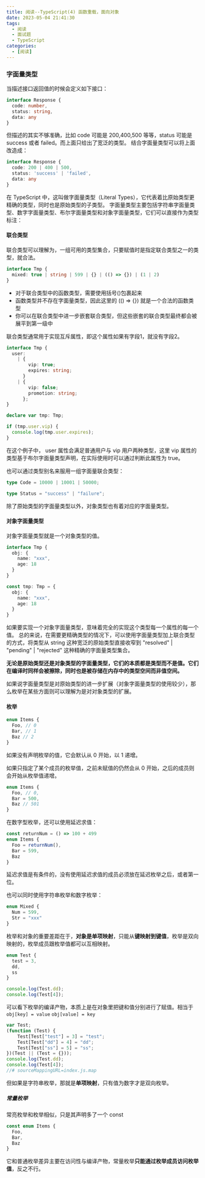 ```yaml
---
title: 阅读--TypeScript(4) 函数重载，面向对象
date: 2023-05-04 21:41:30
tags:
  - 阅读
  - 面试题
  - TypeScript
categories:
  - [阅读]
---
```


### 字面量类型
当描述接口返回值的时候会定义如下接口：
```ts
interface Response {
  code: number,
  status: string,
  data: any
}
```
但描述的其实不够准确，比如 code 可能是 200,400,500 等等，status 可能是 success 或者 failed。而上面只给出了宽泛的类型。
结合字面量类型可以将上面改造成：
```ts
interface Response {
  code: 200 | 400 | 500,
  status: 'success' | 'failed',
  data: any
}
```
在 TypeScript 中，这叫做字面量类型（Literal Types），它代表着比原始类型更精确的类型，同时也是原始类型的子类型。
字面量类型主要包括字符串字面量类型、数字字面量类型、布尔字面量类型和对象字面量类型，它们可以直接作为类型标注：

#### 联合类型
联合类型可以理解为，一组可用的类型集合，只要赋值时是指定联合类型之一的类型，就合法。
```ts
interface Tmp {
  mixed: true | string | 599 | {} | (() => {}) | (1 | 2)
}
```
- 对于联合类型中的函数类型，需要使用括号()包裹起来
- 函数类型并不存在字面量类型，因此这里的 (() => {}) 就是一个合法的函数类型
- 你可以在联合类型中进一步嵌套联合类型，但这些嵌套的联合类型最终都会被展平到第一级中

联合类型通常用于实现互斥属性，即这个属性如果有字段1，就没有字段2。
```ts
interface Tmp {
  user:
    | {
        vip: true;
        expires: string;
      }
    | {
        vip: false;
        promotion: string;
      };
}

declare var tmp: Tmp;

if (tmp.user.vip) {
  console.log(tmp.user.expires);
}
```
在这个例子中， user 属性会满足普通用户与 vip 用户两种类型，这里 vip 属性的类型基于布尔字面量类型声明，在实际使用时可以通过判断此属性为 true。

也可以通过类型别名来服用一组字面量联合类型：
```ts
type Code = 10000 | 10001 | 50000;

type Status = "success" | "failure";
```
除了原始类型的字面量类型以外，对象类型也有着对应的字面量类型。

#### 对象字面量类型
对象字面量类型就是一个对象类型的值。
```ts
interface Tmp {
  obj: {
    name: "xxx",
    age: 18
  }
}

const tmp: Tmp = {
  obj: {
    name: "xxx",
    age: 18
  }
}
```

如果要实现一个对象字面量类型，意味着完全的实现这个类型每一个属性的每一个值。
总的来说，在需要更精确类型的情况下，可以使用字面量类型加上联合类型的方式，将类型从 string 这种宽泛的原始类型直接收窄到 "resolved" | "pending" | "rejected" 这种精确的字面量类型集合。

**无论是原始类型还是对象类型的字面量类型，它们的本质都是类型而不是值。它们在编译时同样会被擦除，同时也是被存储在内存中的类型空间而非值空间。**

如果说字面量类型是对原始类型的进一步扩展（对象字面量类型的使用较少），那么枚举在某些方面则可以理解为是对对象类型的扩展。

#### 枚举
```ts
enum Items {
  Foo, // 0
  Bar, // 1
  Baz // 2
}
```
如果没有声明枚举的值，它会默认从 0 开始，以 1 递增。

如果只指定了某个成员的枚举值，之前未赋值的仍然会从 0 开始，之后的成员则会开始从枚举值递增。

```ts
enum Items {
  Foo, // 0,
  Bar = 500,
  Baz // 501
}
```

在数字型枚举，还可以使用延迟求值：
```ts
const returnNum = () => 100 + 499
enum Items {
  Foo = returnNum(),
  Bar = 599,
  Baz
}
```
延迟求值是有条件的，没有使用延迟求值的成员必须放在延迟枚举之后，或者第一位。

也可以同时使用字符串枚举和数字枚举：
```ts
enum Mixed {
  Num = 599,
  Str = "xxx"
}
```

枚举和对象的重要差距在于，**对象是单项映射**，只能从**键映射到键值**，枚举是双向映射的，枚举成员跟枚举值都可以互相映射。

```ts
enum Test {
  test = 3,
  dd,
  ss
}

console.log(Test.dd);
console.log(Test[4]);
```

可以看下枚举的编译产物，本质上是在对象里把键和值分别进行了赋值。相当于 `obj[key] = value` `obj[value] = key`

```js
var Test;
(function (Test) {
    Test[Test["test"] = 3] = "test";
    Test[Test["dd"] = 4] = "dd";
    Test[Test["ss"] = 5] = "ss";
})(Test || (Test = {}));
console.log(Test.dd);
console.log(Test[4]);
//# sourceMappingURL=index.js.map
```

但如果是字符串枚举，那就是**单项映射**，只有值为数字才是双向枚举。

##### 常量枚举
常亮枚举和枚举相似，只是其声明多了一个 const
```ts
const enum Items {
  Foo,
  Bar,
  Baz
}
```

它和普通枚举差异主要在访问性与编译产物，常量枚举**只能通过枚举成员访问枚举值**，反之不行。